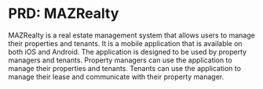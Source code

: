 # PRD: MAZRealty

MAZRealty is a real estate management system that allows users to manage their properties and tenants. It is a mobile application that is available on both iOS and Android. The application is designed to be used by property managers and tenants. Property managers can use the application to manage their properties and tenants. Tenants can use the application to manage their lease and communicate with their property manager.
